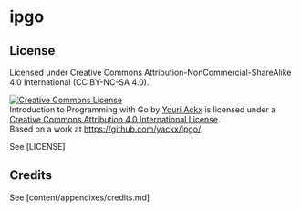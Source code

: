 # ipgo

## License

Licensed under Creative Commons Attribution-NonCommercial-ShareAlike 4.0 International (CC BY-NC-SA 4.0).

<a rel="license" href="http://creativecommons.org/licenses/by/4.0/"><img alt="Creative Commons License" style="border-width:0" src="https://i.creativecommons.org/l/by/4.0/88x31.png" /></a><br /><span xmlns:dct="http://purl.org/dc/terms/" href="http://purl.org/dc/dcmitype/Text" property="dct:title" rel="dct:type">Introduction to Programming with Go</span> by <a xmlns:cc="http://creativecommons.org/ns#" href="https://sugoi.be/" property="cc:attributionName" rel="cc:attributionURL">Youri Ackx</a> is licensed under a <a rel="license" href="http://creativecommons.org/licenses/by/4.0/">Creative Commons Attribution 4.0 International License</a>.<br />Based on a work at <a xmlns:dct="http://purl.org/dc/terms/" href="https://github.com/yackx/ipgo/" rel="dct:source">https://github.com/yackx/ipgo/</a>.

See [LICENSE]

## Credits

See [content/appendixes/credits.md]
